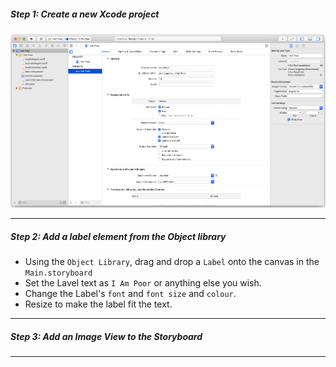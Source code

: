 <h5>Step 1: Create a new Xcode project</h5>

<img src="./step 1 create new project.png" />

---

<h5>Step 2: Add a label element from the Object library</h5>

- Using the `Object Library`, drag and drop a `Label` onto the canvas in the `Main.storyboard`
- Set the Lavel text as `I Am Poor` or anything else you wish.
- Change the Label's `font` and `font size` and `colour`.
- Resize to make the label fit the text.

---

<h5>Step 3: Add an Image View to the Storyboard</h5>

---
